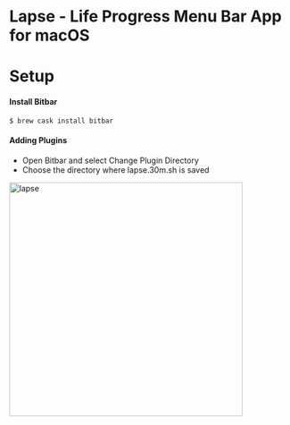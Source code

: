 # Lapse - Life Progress Menu Bar App for macOS

# Setup

#### Install Bitbar
    $ brew cask install bitbar

#### Adding Plugins
- Open Bitbar and select Change Plugin Directory
- Choose the directory where lapse.30m.sh is saved



<img width="418" alt="lapse" src="https://user-images.githubusercontent.com/9091157/53530475-f3801c00-3abd-11e9-8179-8c35317b6929.png">

